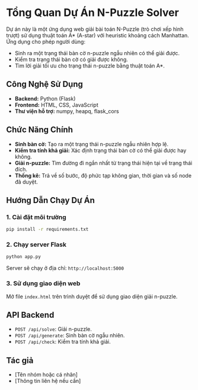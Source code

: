 # Tổng Quan Dự Án N-Puzzle Solver

Dự án này là một ứng dụng web giải bài toán N-Puzzle (trò chơi xếp hình trượt) sử dụng thuật toán A* (A-star) với heuristic khoảng cách Manhattan. Ứng dụng cho phép người dùng:
- Sinh ra một trạng thái bàn cờ n-puzzle ngẫu nhiên có thể giải được.
- Kiểm tra trạng thái bàn cờ có giải được không.
- Tìm lời giải tối ưu cho trạng thái n-puzzle bằng thuật toán A*.

## Công Nghệ Sử Dụng
- **Backend:** Python (Flask)
- **Frontend:** HTML, CSS, JavaScript
- **Thư viện hỗ trợ:** numpy, heapq, flask_cors

## Chức Năng Chính
- **Sinh bàn cờ:** Tạo ra một trạng thái n-puzzle ngẫu nhiên hợp lệ.
- **Kiểm tra tính khả giải:** Xác định trạng thái bàn cờ có thể giải được hay không.
- **Giải n-puzzle:** Tìm đường đi ngắn nhất từ trạng thái hiện tại về trạng thái đích.
- **Thống kê:** Trả về số bước, độ phức tạp không gian, thời gian và số node đã duyệt.

## Hướng Dẫn Chạy Dự Án
### 1. Cài đặt môi trường
```bash
pip install -r requirements.txt
```

### 2. Chạy server Flask
```bash
python app.py
```
Server sẽ chạy ở địa chỉ: `http://localhost:5000`

### 3. Sử dụng giao diện web
Mở file `index.html` trên trình duyệt để sử dụng giao diện giải n-puzzle.

## API Backend
- `POST /api/solve`: Giải n-puzzle.
- `POST /api/generate`: Sinh bàn cờ ngẫu nhiên.
- `POST /api/check`: Kiểm tra tính khả giải.

## Tác giả
- [Tên nhóm hoặc cá nhân]
- [Thông tin liên hệ nếu cần] 

